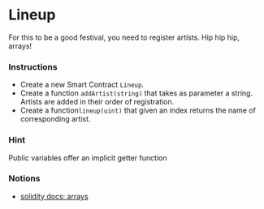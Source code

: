# Lineup

For this to be a good festival, you need to register artists. Hip hip hip, arrays!

### Instructions

- Create a new Smart Contract `Lineup`.
- Create a function `addArtist(string)` that takes as parameter a string. Artists are added in their order of registration.
- Create a function`lineup(uint)` that given an index returns the name of corresponding artist.

### Hint

Public variables offer an implicit getter function

### Notions

- [solidity docs: arrays](https://docs.soliditylang.org/en/v0.8.4/types.html#arrays)
